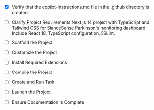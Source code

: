 <!-- Use this file to provide workspace-specific custom instructions to Copilot. -->

- [x] Verify that the copilot-instructions.md file in the .github directory is created.

- [ ] Clarify Project Requirements
	Next.js 14 project with TypeScript and Tailwind CSS for StanceSense Parkinson's monitoring dashboard. Include React 18, TypeScript configuration, ESLint.

- [ ] Scaffold the Project

- [ ] Customize the Project

- [ ] Install Required Extensions

- [ ] Compile the Project

- [ ] Create and Run Task

- [ ] Launch the Project

- [ ] Ensure Documentation is Complete
